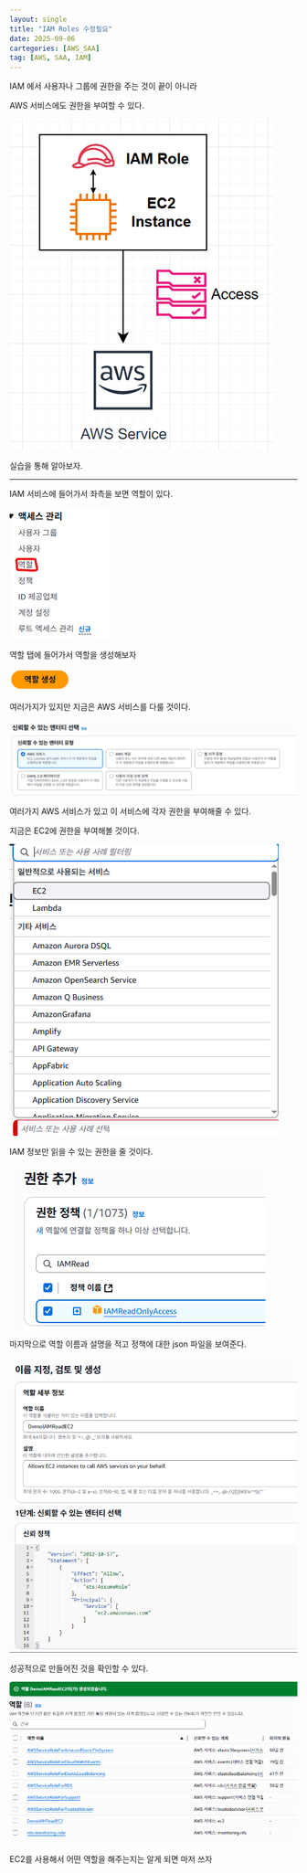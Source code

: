 ```yaml
---
layout: single
title: "IAM Roles 수정필요"
date: 2025-09-06
cartegories: [AWS_SAA]
tag: [AWS, SAA, IAM]
---
```


IAM 에서 사용자나 그룹에 권한을 주는 것이 끝이 아니라 

AWS 서비스에도 권한을 부여할 수 있다.

![iamrole](/스샷%20자료실/IAM실습/2.png)


실습을 통해 알아보자.

- - -

IAM 서비스에 들어가서 좌측을 보면 역할이 있다.

![iamrole](/스샷%20자료실/IAM실습/1.png)

역할 탭에 들어가서 역할을 생성해보자

![iamrole](/스샷%20자료실/IAM실습/3.png)

여러가지가 있지만 지금은 AWS 서비스를 다룰 것이다.

![iamrole](/스샷%20자료실/IAM실습/4.png)

여러가지 AWS 서비스가 있고 이 서비스에 각자 권한을 부여해줄 수 있다.

지금은 EC2에 권한을 부여해볼 것이다.

![iamrole](/스샷%20자료실/IAM실습/5.png)

IAM 정보만 읽을 수 있는 권한을 줄 것이다.

![iamrole](/스샷%20자료실/IAM실습/6.png)

마지막으로 역할 이름과 설명을 적고 정책에 대한 json 파일을 보여준다.

![iamrole](/스샷%20자료실/IAM실습/7.png)

성공적으로 만들어진 것을 확인할 수 있다.

![iamrole](/스샷%20자료실/IAM실습/8.png)

EC2를 사용해서 어떤 역할을 해주는지는 알게 되면 마저 쓰자


